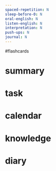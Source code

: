```yaml
---
spaced-repetition: N
sleep-before-0: N
oral-english: N
listen-english: N
interpretation: N
push-ups: N
journal: N
---
```


#flashcards 
# summary

# task

# calendar

# knowledge

# diary
